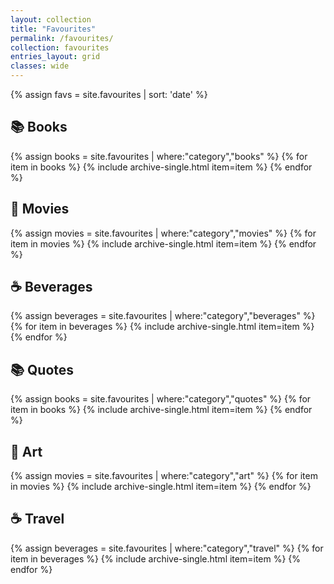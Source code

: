 ```yaml
---
layout: collection
title: "Favourites"
permalink: /favourites/
collection: favourites
entries_layout: grid
classes: wide
---
```


{% assign favs = site.favourites | sort: 'date' %}

## 📚 Books
{% assign books = site.favourites | where:"category","books" %}
{% for item in books %}
  {% include archive-single.html item=item %}
{% endfor %}

## 🎥 Movies
{% assign movies = site.favourites | where:"category","movies" %}
{% for item in movies %}
  {% include archive-single.html item=item %}
{% endfor %}

## ☕ Beverages
{% assign beverages = site.favourites | where:"category","beverages" %}
{% for item in beverages %}
  {% include archive-single.html item=item %}
{% endfor %}


## 📚 Quotes
{% assign books = site.favourites | where:"category","quotes" %}
{% for item in books %}
  {% include archive-single.html item=item %}
{% endfor %}

## 🎥 Art
{% assign movies = site.favourites | where:"category","art" %}
{% for item in movies %}
  {% include archive-single.html item=item %}
{% endfor %}

## ☕ Travel
{% assign beverages = site.favourites | where:"category","travel" %}
{% for item in beverages %}
  {% include archive-single.html item=item %}
{% endfor %}
